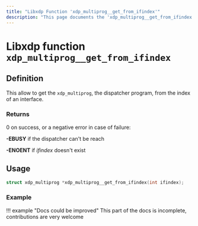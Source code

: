 ```yaml
---
title: "Libxdp Function 'xdp_multiprog__get_from_ifindex'"
description: "This page documents the 'xdp_multiprog__get_from_ifindex' libxdp function, including its definition, usage, program types that can use it, and examples."
---
```

# Libxdp function `xdp_multiprog__get_from_ifindex`

## Definition

This allow to get the `xdp_multiprog`, the dispatcher program, from the index of an interface.

### Returns

0 on success, or a negative error in case of failure:

**-EBUSY** if the dispatcher can't be reach

**-ENOENT** if _ifindex_ doesn't exist
    
## Usage

```c
struct xdp_multiprog *xdp_multiprog__get_from_ifindex(int ifindex);
```

### Example

!!! example "Docs could be improved"
    This part of the docs is incomplete, contributions are very welcome
